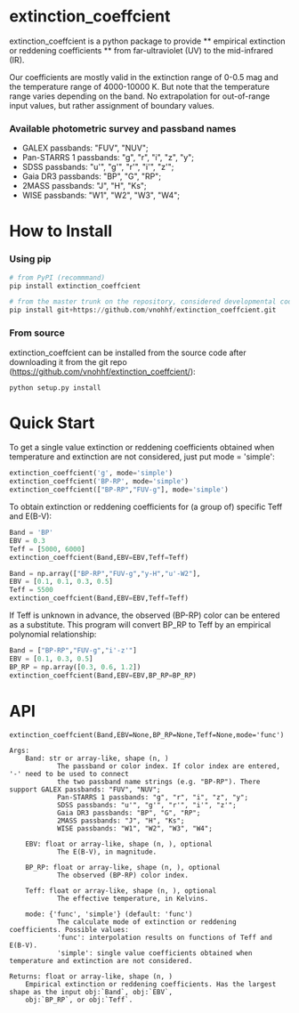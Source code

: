 # extinction_coeffcient

extinction_coeffcient is a python package to provide ** empirical extinction or reddening coefficients ** from far-ultraviolet (UV) to the mid-infrared (IR).

Our coefficients are mostly valid in the extinction range of 0-0.5 mag and the temperature range 
of 4000-10000 K. But note that the temperature range varies depending on the band. No extrapolation
for out-of-range input values, but rather assignment of boundary values.

### Available photometric survey and passband names
- GALEX passbands: "FUV", "NUV"; 
- Pan-STARRS 1 passbands: "g", "r", "i", "z", "y"; 
- SDSS passbands: "u'", "g'", "r'", "i'", "z'";
- Gaia DR3 passbands: "BP", "G", "RP";
- 2MASS passbands: "J", "H", "Ks";
- WISE passbands: "W1", "W2", "W3", "W4";

# How to Install
### Using pip
~~~python
# from PyPI (recommmand)
pip install extinction_coeffcient

# from the master trunk on the repository, considered developmental code
pip install git+https://github.com/vnohhf/extinction_coeffcient.git
~~~

### From source
extinction_coeffcient can be installed from the source code after downloading it from the git repo (https://github.com/vnohhf/extinction_coeffcient/):
~~~
python setup.py install
~~~

# Quick Start 
To get a single value extinction or reddening coefficients obtained when temperature and extinction are not considered, just put mode = 'simple':
~~~python
extinction_coeffcient('g', mode='simple')
extinction_coeffcient('BP-RP', mode='simple')
extinction_coeffcient(["BP-RP","FUV-g"], mode='simple')
~~~

To obtain extinction or reddening coefficients for (a group of) specific Teff and E(B-V):
~~~python
Band = 'BP'
EBV = 0.3
Teff = [5000, 6000]
extinction_coeffcient(Band,EBV=EBV,Teff=Teff)

Band = np.array(["BP-RP","FUV-g","y-H","u'-W2"],
EBV = [0.1, 0.1, 0.3, 0.5]
Teff = 5500
extinction_coeffcient(Band,EBV=EBV,Teff=Teff)
~~~

If Teff is unknown in advance, the observed (BP-RP) color can be entered as a substitute. This program will convert BP_RP to Teff by an empirical polynomial relationship:
~~~python
Band = ["BP-RP","FUV-g","i'-z'"]
EBV = [0.1, 0.3, 0.5]
BP_RP = np.array([0.3, 0.6, 1.2])
extinction_coeffcient(Band,EBV=EBV,BP_RP=BP_RP)
~~~

# API
~~~
extinction_coeffcient(Band,EBV=None,BP_RP=None,Teff=None,mode='func')

Args:
    Band: str or array-like, shape (n, )
            The passband or color index. If color index are entered, '-' need to be used to connect 
            the two passband name strings (e.g. "BP-RP"). There support GALEX passbands: "FUV", "NUV"; 
            Pan-STARRS 1 passbands: "g", "r", "i", "z", "y"; 
            SDSS passbands: "u'", "g'", "r'", "i'", "z'";
            Gaia DR3 passbands: "BP", "G", "RP";
            2MASS passbands: "J", "H", "Ks";
            WISE passbands: "W1", "W2", "W3", "W4";
            
    EBV: float or array-like, shape (n, ), optional
            The E(B-V), in magnitude.
    
    BP_RP: float or array-like, shape (n, ), optional
            The observed (BP-RP) color index.
    
    Teff: float or array-like, shape (n, ), optional
            The effective temperature, in Kelvins.
            
    mode: {'func', 'simple'} (default: 'func')
            The calculate mode of extinction or reddening coefficients. Possible values:
            'func': interpolation results on functions of Teff and E(B-V).
            'simple': single value coefficients obtained when temperature and extinction are not considered.

Returns: float or array-like, shape (n, )
    Empirical extinction or reddening coefficients. Has the largest shape as the input obj:`Band`, obj:`EBV`, 
    obj:`BP_RP`, or obj:`Teff`.
~~~
